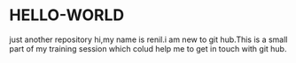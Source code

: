 # HELLO-WORLD
just another repository
hi,my name is renil.i am new to git hub.This is a small part of my training session which colud help me to get in touch with git hub.
